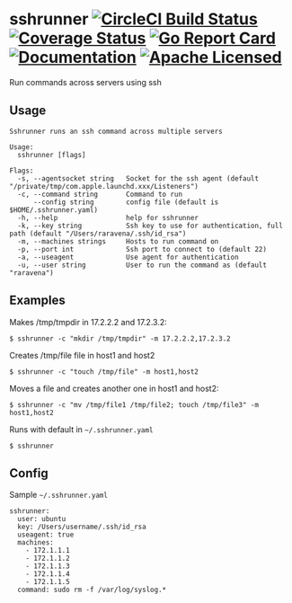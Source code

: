 # sshrunner [![CircleCI Build Status](https://circleci.com/gh/raravena80/sshrunner.svg?style=shield)](https://circleci.com/gh/raravena80/sshrunner) [![Coverage Status](https://coveralls.io/repos/github/raravena80/sshrunner/badge.svg?branch=master)](https://coveralls.io/github/raravena80/sshrunner?branch=master) [![Go Report Card](https://goreportcard.com/badge/github.com/raravena80/sshrunner)](https://goreportcard.com/report/github.com/raravena80/sshrunner) [![Documentation](https://godoc.org/github.com/raravena80/sshrunner?status.svg)](http://godoc.org/github.com/raravena80/sshrunner) [![Apache Licensed](https://img.shields.io/badge/license-Apache2.0-blue.svg)](https://raw.githubusercontent.com/raravena80/sshrunner/master/LICENSE)
Run commands across servers using ssh

## Usage
```
Sshrunner runs an ssh command across multiple servers

Usage:
  sshrunner [flags]

Flags:
  -s, --agentsocket string   Socket for the ssh agent (default "/private/tmp/com.apple.launchd.xxx/Listeners")
  -c, --command string       Command to run
      --config string        config file (default is $HOME/.sshrunner.yaml)
  -h, --help                 help for sshrunner
  -k, --key string           Ssh key to use for authentication, full path (default "/Users/raravena/.ssh/id_rsa")
  -m, --machines strings     Hosts to run command on
  -p, --port int             Ssh port to connect to (default 22)
  -a, --useagent             Use agent for authentication
  -u, --user string          User to run the command as (default "raravena")
```

## Examples

Makes /tmp/tmpdir in 17.2.2.2 and 17.2.3.2:
```
$ sshrunner -c "mkdir /tmp/tmpdir" -m 17.2.2.2,17.2.3.2
```

Creates /tmp/file file in host1 and host2
```
$ sshrunner -c "touch /tmp/file" -m host1,host2
```

Moves a file and creates another one in host1 and host2:
```
$ sshrunner -c "mv /tmp/file1 /tmp/file2; touch /tmp/file3" -m host1,host2
```

Runs with default in `~/.sshrunner.yaml`
```
$ sshrunner
```

## Config

Sample `~/.sshrunner.yaml`

```
sshrunner:
  user: ubuntu
  key: /Users/username/.ssh/id_rsa
  useagent: true
  machines:
    - 172.1.1.1
    - 172.1.1.2
    - 172.1.1.3
    - 172.1.1.4
    - 172.1.1.5
  command: sudo rm -f /var/log/syslog.*
```
